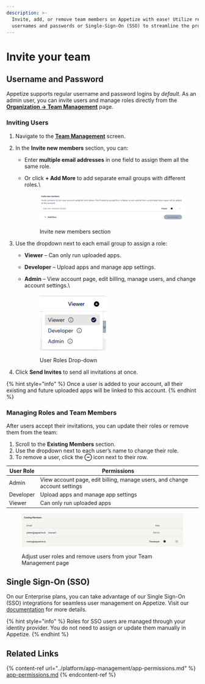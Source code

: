 ```yaml
---
description: >-
  Invite, add, or remove team members on Appetize with ease! Utilize regular
  usernames and passwords or Single-Sign-On (SSO) to streamline the process.
---
```


# Invite your team

## Username and Password

Appetize supports regular  username and password logins by _default_. As an admin user, you can invite users and manage roles directly from the [**Organization → Team Management**](https://appetize.io/organization/team) page.

### Inviting Users

1. Navigate to the [**Team Management**](https://appetize.io/organization/team) screen.
2. In the **Invite new members** section, you can:
   * Enter **multiple email addresses** in one field to assign them all the same role.
   *   Or click **+ Add More** to add separate email groups with different roles.\


       <figure><img src="../.gitbook/assets/image.png" alt=""><figcaption><p>Invite new members section</p></figcaption></figure>
3. Use the dropdown next to each email group to assign a role:
   * **Viewer** – Can only run uploaded apps.
   * **Developer** – Upload apps and manage app settings.
   *   **Admin** – View account page, edit billing, manage users, and change account settings.\


       <figure><img src="../.gitbook/assets/image (1).png" alt=""><figcaption><p>User Roles Drop-down</p></figcaption></figure>


4. Click **Send Invites** to send all invitations at once.

{% hint style="info" %}
Once a user is added to your account, all their existing and future uploaded apps will be linked to this account.
{% endhint %}

### Managing Roles and Team Members

After users accept their invitations, you can update their roles or remove them from the team:

1. Scroll to the **Existing Members** section.
2. Use the dropdown next to each user’s name to change their role.
3. To remove a user, click the **⊖** icon next to their row.

| User Role | Permissions                                                                |
| --------- | -------------------------------------------------------------------------- |
| Admin     | View account page, edit billing, manage users, and change account settings |
| Developer | Upload apps and manage app settings                                        |
| Viewer    | Can only run uploaded apps                                                 |

<figure><img src="../.gitbook/assets/image (3).png" alt=""><figcaption><p>Adjust user roles and remove users from your Team Management page</p></figcaption></figure>

## Single Sign-On (SSO)

On our Enterprise plans, you can take advantage of our Single Sign-On (SSO) integrations for seamless user management on Appetize. Visit our [documentation](single-sign-on.md) for more details.

{% hint style="info" %}
Roles for SSO users are managed through your identity provider. You do not need to assign or update them manually in Appetize.
{% endhint %}

## Related Links

{% content-ref url="../platform/app-management/app-permissions.md" %}
[app-permissions.md](../platform/app-management/app-permissions.md)
{% endcontent-ref %}
